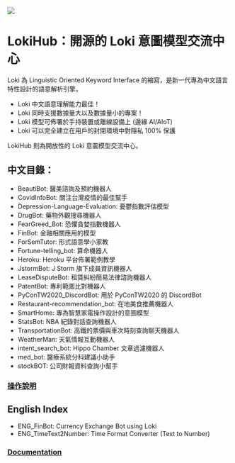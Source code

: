 ![](https://repository-images.githubusercontent.com/307279527/18c3ef04-cd56-43ad-b3e3-8fa9ab0a3c0f)
# LokiHub：開源的 Loki 意圖模型交流中心
Loki 為 Linguistic Oriented Keyword Interface 的縮寫，是新一代專為中文語言特性設計的語意解析引擎。

* Loki 中文語意理解能力最佳！
* Loki 同時支援數據量大以及數據量小的專案！
* Loki 模型可佈署於手持裝置或離線設備上 (邊緣 AI/AIoT)
* Loki 可以完全建立在用戶的封閉環境中對隱私 100% 保護

LokiHub 則為開放性的 Loki 意圖模型交流中心。

## 中文目錄：
* BeautiBot: 醫美諮詢及預約機器人
* CovidInfoBot: 關注台灣疫情的最佳幫手
* Depression-Language-Evaluation: 憂鬱指數評估模型
* DrugBot: 藥物外觀搜尋機器人
* FearGreed_Bot: 恐懼貪婪指數機器人
* FinBot: 金融相關應用的模型
* ForSemTutor: 形式語意學小家教
* Fortune-telling_bot: 算命機器人
* Heroku: Heroku 平台佈署範例教學
* JstormBot: J Storm 旗下成員資訊機器人
* LeaseDisputeBot: 租賃糾紛簡易法律諮詢機器人
* PatentBot: 專利範圍比對機器人 
* PyConTW2020_DiscordBot: 用於 PyConTW2020 的 DiscordBot
* Restaurant-recommendation_bot: 在地美食推薦機器人
* SmartHome: 專為智慧家電操作設計的意圖模型
* StatsBot: NBA 紀錄對話查詢機器人
* TransportationBot: 高鐵的票價與車次時刻查詢聊天機器人
* WeatherMan: 天氣情報互動機器人
* intent_search_bot: Hippo Chamber 文章過濾機器人
* med_bot: 醫療系統分科建議小助手
* stockBOT: 公司財報資料查詢小幫手

### [操作說明](https://api.droidtown.co/document/#Loki)

## English Index
* ENG_FinBot: Currency Exchange Bot using Loki
* ENG_TimeText2Number: Time Format Converter (Text to Number)

### [Documentation](https://nlu.droidtown.co/document/#Loki)

